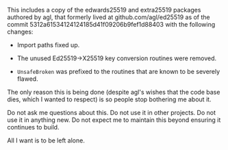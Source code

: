 This includes a copy of the edwards25519 and extra25519 packages authored
by agl, that formerly lived at github.com/agl/ed25519 as of the commit
5312a61534124124185d41f09206b9fef1d88403 with the following changes:

 * Import paths fixed up.

 * The unused Ed25519->X25519 key conversion routines were removed.

 * `UnsafeBroken` was prefixed to the routines that are known to be
   severely flawed.

The only reason this is being done (despite agl's wishes that the code
base dies, which I wanted to respect) is so people stop bothering me
about it.

Do not ask me questions about this.
Do not use it in other projects.
Do not use it in anything new.
Do not expect me to maintain this beyond ensuring it continues to build.

All I want is to be left alone.
